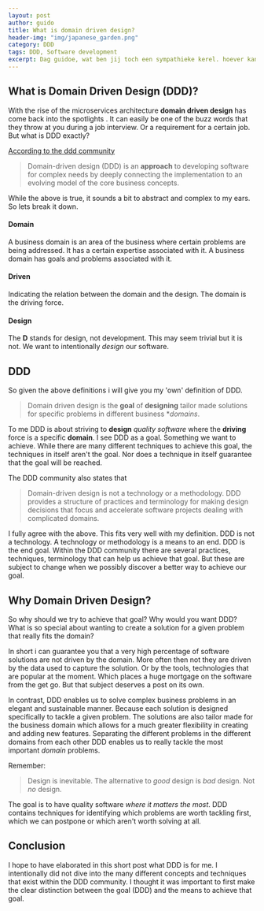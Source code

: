 ```yaml
---
layout: post
author: guido
title: What is domain driven design?
header-img: "img/japanese_garden.png"
category: DDD
tags: DDD, Software development
excerpt: Dag guidoe, wat ben jij toch een sympathieke kerel. hoever kan ik dit hier volllllnnnnnnnnnnnnnnnnnnnnnnnnnnnn
---
```

What is Domain Driven Design (DDD)?
-----------------------------

With the rise of the microservices architecture **domain driven design** has come back into the spotlights . It can easily be one of the buzz words that they throw at you during a job interview. Or a requirement for a certain job. But what is DDD exactly? 

[According to the ddd community](http://dddcommunity.org/learning-ddd/what_is_ddd/) 

> Domain-driven design (DDD) is an **approach** to developing software for complex needs by deeply connecting the implementation to an evolving model of the core business concepts.

While the above is true, it sounds a bit to abstract and complex to my ears. So lets break it down.

#### Domain

A business domain is an area of the business where certain problems are being addressed. It has a certain expertise associated with it. A business domain has goals and problems associated with it.

#### Driven

Indicating the relation between the domain and the design. The domain is the driving force.

#### Design

The **D** stands for design, not development. This may seem trivial but it is not. We want to intentionally 
*design* our software.

DDD
---

So given the above definitions i will give you my 'own' definition of DDD.

>Domain driven design is the **goal** of **designing** tailor made solutions for specific problems in different business **domains*.

To me DDD is about striving to **design** _quality software_ where the **driving** force is a specific **domain**. I see DDD as a goal. Something we want to achieve. While there are many different techniques to achieve this goal, the techniques in itself aren't the goal. Nor does a technique in itself guarantee that the goal will be reached.

The DDD community also states that

> Domain-driven design is not a technology or a methodology. DDD provides a structure of practices and terminology for making design decisions that focus and accelerate software projects dealing with complicated domains.

I fully agree with the above. This fits very well with my definition. DDD is not a technology. A technology or methodology is a means to an end. DDD is the end goal. Within the DDD community there are several practices, techniques, terminology that can help us achieve that goal. But these are subject to change when we possibly discover a better way to achieve our goal.


Why Domain Driven Design?
------------------
So why should we try to achieve that goal? Why would you want DDD? What is so special about wanting to create a solution for a given problem that really fits the domain? 

In short i can guarantee you that a very high percentage of software solutions are not driven by the domain.  More often then not they are driven by the data used to capture the solution. Or by the tools, technologies that are popular at the moment. Which places a huge mortgage on the software from the get go. But that subject deserves a post on its own.

In contrast, DDD enables us to solve complex business problems in an elegant and sustainable manner. Because each solution is designed specifically to tackle a given problem. The solutions are also tailor made for the business domain which allows for a much greater flexibility in creating and adding new features. Separating the different problems in the different domains from each other DDD enables us to really tackle the most important _domain_ problems. 

Remember:

>Design is inevitable. The alternative to _good_ design is _bad_ design. Not _no_ design.

The goal is to have quality software _where it matters the most_. DDD contains techniques for identifying which problems are worth tackling first, which we can postpone or which aren't worth solving at all. 

Conclusion
---

I hope to have elaborated in this short post what DDD is for me. I intentionally did not dive into the many different concepts and techniques that exist within the DDD community. I thought it was important to first make the clear distinction between the goal (DDD) and the means to achieve that goal.